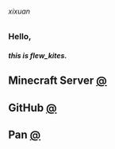###### xixuan

### Hello,

##### this is *flew_kites*.

## Minecraft Server [@](https://kites262.github.io/mc) 

## GitHub [@](https://github.com/kites262)

## Pan [@](http://kites262.ysepan.com/)